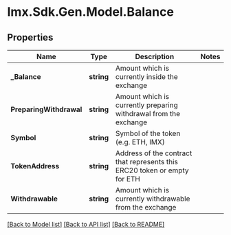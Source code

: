 # Imx.Sdk.Gen.Model.Balance

## Properties

Name | Type | Description | Notes
------------ | ------------- | ------------- | -------------
**_Balance** | **string** | Amount which is currently inside the exchange | 
**PreparingWithdrawal** | **string** | Amount which is currently preparing withdrawal from the exchange | 
**Symbol** | **string** | Symbol of the token (e.g. ETH, IMX) | 
**TokenAddress** | **string** | Address of the contract that represents this ERC20 token or empty for ETH | 
**Withdrawable** | **string** | Amount which is currently withdrawable from the exchange | 

[[Back to Model list]](../README.md#documentation-for-models) [[Back to API list]](../README.md#documentation-for-api-endpoints) [[Back to README]](../README.md)

